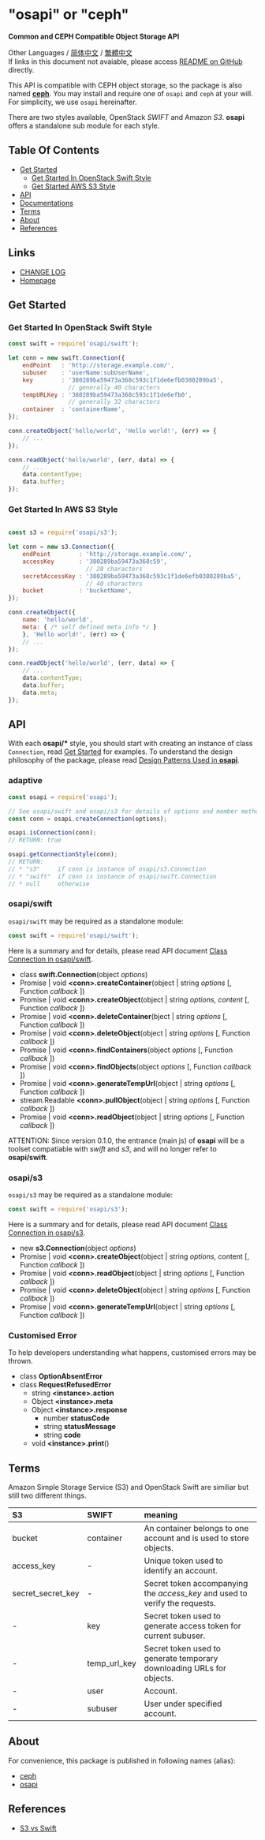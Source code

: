 #	"osapi" or "ceph"
__Common and CEPH Compatible Object Storage API__

Other Languages / [简体中文](./README.zh_CN.md) / [繁體中文](./README.zh_TW.md)  
If links in this document not avaiable, please access [README on GitHub](https://github.com/YounGoat/nodejs.osapi/blob/master/README.md) directly.

This API is compatible with CEPH object storage, so the package is also named __[ceph](https://www.npmjs.com/package/ceph)__. You may install and require one of `osapi` and `ceph` at your will. For simplicity, we use `osapi` hereinafter.

There are two styles available, OpenStack *SWIFT* and Amazon *S3*. __osapi__ offers a standalone sub module for each style.

##	Table Of Contents

*	[Get Started](#get-started)
	*	[Get Started In OpenStack Swift Style](#get-started-with-openstack-swift-style)
	*	[Get Started  AWS S3 Style](#get-started-with-openstack-swift-style)
*	[API](#api)
*	[Documentations](./docs/index.md)
*	[Terms](#terms)
*	[About](#about)
*	[References](#references)

##	Links

*	[CHANGE LOG](./CHANGELOG.md)
*	[Homepage](https://github.com/YounGoat/nodejs.osapi)

##	Get Started

###	Get Started In OpenStack Swift Style

```javascript
const swift = require('osapi/swift');

let conn = new swift.Connection({
    endPoint   : 'http://storage.example.com/',
    subuser    : 'userName:subUserName',
    key        : '380289ba59473a368c593c1f1de6efb0380289ba5',
                 // generally 40 characters 
    tempURLKey : '380289ba59473a368c593c1f1de6efb0', 
                 // generally 32 characters
    container  : 'containerName',
});

conn.createObject('hello/world', 'Hello world!', (err) => {
    // ...
});

conn.readObject('hello/world', (err, data) => {
    // ...
    data.contentType;
    data.buffer;
});
```

###	Get Started In AWS S3 Style

```javascript

const s3 = require('osapi/s3');

let conn = new s3.Connection({
    endPoint        : 'http://storage.example.com/',
    accessKey       : '380289ba59473a368c59', 
                      // 20 characters 
    secretAccessKey : '380289ba59473a368c593c1f1de6efb0380289ba5', 
                      // 40 characters
    bucket          : 'bucketName',
});

conn.createObject({
    name: 'hello/world',
    meta: { /* self defined meta info */ }
    }, 'Hello world!', (err) => {
    // ...
});

conn.readObject('hello/world', (err, data) => {
    // ...
    data.contentType;
    data.buffer;
    data.meta;
});
```

##	API

With each __osapi/*__ style, you should start with creating an instance of class `Connection`, read [Get Started](#get-started) for examples. To understand the design philosophy of the package, please read [Design Patterns Used in __osapi__](./docs/design.md).

###	adaptive

```javascript
const osapi = require('osapi');

// See osapi/swift and osapi/s3 for details of options and member methods of the created connection.
const conn = osapi.createConnection(options);

osapi.isConnection(conn);
// RETURN: true

osapi.getConnectionStyle(conn);
// RETURN: 
// * "s3"     if conn is instance of osapi/s3.Connection
// * "swift"  if conn is instance of osapi/swift.Connection
// * null     otherwise
```

###	osapi/swift

`osapi/swift` may be required as a standalone module:

```javascript
const swift = require('osapi/swift');
```

Here is a summary and for details, please read API document [Class Connection in osapi/swift](./docs/swift/connection.md).

*	class __swift.Connection__(object *options*)
*	Promise | void __\<conn\>.createContainer__(object | string *options* [, Function *callback* ])
*	Promise | void __\<conn\>.createObject__(object | string *options*, *content* [, Function *callback* ])
*	Promise | void __\<conn\>.deleteContainer__(bject | string *options* [, Function *callback* ])
*	Promise | void __\<conn\>.deleteObject__(object | string *options* [, Function *callback* ])
*	Promise | void __\<conn\>.findContainers__(object *options* [, Function *callback* ])
*	Promise | void __\<conn\>.findObjects__(object *options* [, Function *callback* ])
*	Promise | void __\<conn\>.generateTempUrl__(object | string *options* [, Function *callback* ])
*	stream.Readable __\<conn\>.pullObject__(object | string *options* [, Function *callback* ])  
*	Promise | void __\<conn\>.readObject__(object | string *options* [, Function *callback* ])

ATTENTION: Since version 0.1.0, the entrance (main js) of __osapi__ will be a toolset compatiable with *swift* and *s3*, and will no longer refer to __osapi/swift__.

###	osapi/s3

`osapi/s3` may be required as a standalone module:

```javascript
const swift = require('osapi/s3');
```

Here is a summary and for details, please read API document [Class Connection in osapi/s3](./docs/s3/connection.md).

*	new __s3.Connection__(object *options*)
*	Promise | void __\<conn\>.createObject__(object | string *options*, content [, Function *callback* ])
*	Promise | void __\<conn\>.readObject__(object | string *options* [, Function *callback* ])
*	Promise | void __\<conn\>.deleteObject__(object | string *options* [, Function *callback* ])
*	Promise | void __\<conn\>.generateTempUrl__(object | string *options* [, Function *callback* ])

###	Customised Error

To help developers understanding what happens, customised errors may be thrown.

*	class __OptionAbsentError__
*	class __RequestRefusedError__
	-	string __\<instance\>.action__
	-	Object __\<instance\>.meta__
	-	Object __\<instance\>.response__
		+	number __statusCode__
		+	string __statusMessage__
		+	string __code__
	-	void __\<instance\>.print__()

##  Terms

Amazon Simple Storage Service (S3) and OpenStack Swift are similiar but still two different things.

| S3                   | SWIFT          | meaning        |
| :----------------    | :------------- | :------------- |
| bucket               | container      | An container belongs to one account and is used to store objects. |
| access_key           | -              | Unique token used to identify an account. |
| secret\_secret\_key  | -              | Secret token accompanying the *access_key* and used to verify the requests. |
| -                    | key            | Secret token used to generate access token for current subuser. |
| -                    | temp\_url\_key | Secret token used to generate temporary downloading URLs for objects. |
| -                    | user           | Account. |
| -                    | subuser        | User under specified account. |

##	About

For convenience, this package is published in following names (alias):
*	[ceph](https://www.npmjs.com/package/ceph)
*	[osapi](https://www.npmjs.com/package/osapi)

##  References

*	[S3 vs Swift](https://oldhenhut.com/2016/05/31/s3-vs-swift/)
